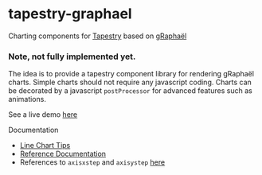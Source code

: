 tapestry-graphael
=================

Charting components for [Tapestry](http://tapestry.apache.org/) based on [gRaphaël](http://g.raphaeljs.com)

### Note, not fully implemented yet.

The idea is to provide a tapestry component library for rendering gRaphaël charts. Simple charts should not require any javascript coding. Charts can be decorated by a javascript ```postProcessor``` for advanced features such as animations.

See a live demo [here](http://tapestry-graphael.uklance.cloudbees.net)

Documentation
- [Line Chart Tips](https://www.exratione.com/2011/10/a-few-tips-for-graphael-line-charts)
- [Reference Documentation](http://g.raphaeljs.com/reference.html)
- References to ```axisxstep``` and ```axisystep``` [here](https://gist.github.com/boazsender/447379)
